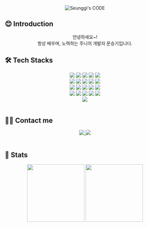 <div align="center">

  <img src="https://capsule-render.vercel.app/api?type=waving&color=3f72af&height=180&text=SEUNGGI's%20CODE&animation=fadeIn&fontColor=ffffff&fontSize=60" alt="Seunggi's CODE">

  <div align="left">
    
  ## 😊 Introduction
  </div>

  안녕하세요~!  
  항상 배우며, 노력하는 주니어 개발자 문승기입니다. 
  <br>

  <div align="left">
    
  ## 🛠️ Tech Stacks 
  </div>

  <div> 
    <img src="https://img.shields.io/badge/Apache Tomcat-F8DC75?style=for-the-badge&logo=Apache Tomcat&logoColor=white">
    <img src="https://img.shields.io/badge/Bootstrap-7952B3?style=for-the-badge&logo=Bootstrap&logoColor=white">
    <img src="https://img.shields.io/badge/C++-00599C?style=for-the-badge&logo=C%2B%2B&logoColor=white">
    <img src="https://img.shields.io/badge/CSS3-1572B6?style=for-the-badge&logo=CSS3&logoColor=white">
    <img src="https://img.shields.io/badge/Express-000000?style=for-the-badge&logo=Express&logoColor=white">
    <br/>
    <img src="https://img.shields.io/badge/Github-181717?style=for-the-badge&logo=Github&logoColor=white">
    <img src="https://img.shields.io/badge/Git-F05032?style=for-the-badge&logo=Git&logoColor=white">
    <img src="https://img.shields.io/badge/HTML5-E34F26?style=for-the-badge&logo=HTML5&logoColor=white">
    <img src="https://img.shields.io/badge/jQuery-0769AD?style=for-the-badge&logo=jQuery&logoColor=white">
    <img src="https://img.shields.io/badge/Java-007396?style=for-the-badge&logo=Java&logoColor=white">
    <br/>
    <img src="https://img.shields.io/badge/Javascript-F7DF1E?style=for-the-badge&logo=Javascript&logoColor=white">
    <img src="https://img.shields.io/badge/MySQL-4479A1?style=for-the-badge&logo=MySQL&logoColor=white">
    <img src="https://img.shields.io/badge/MongoDB-47A248?style=for-the-badge&logo=MongoDB&logoColor=white">
    <img src="https://img.shields.io/badge/Linux-FCC624?style=for-the-badge&logo=Linux&logoColor=white">
    <img src="https://img.shields.io/badge/Node.js-339933?style=for-the-badge&logo=Node.js&logoColor=white">
    <br/>
    <img src="https://img.shields.io/badge/Notion-000000?style=for-the-badge&logo=Notion&logoColor=white">
    <img src="https://img.shields.io/badge/Python-3776AB?style=for-the-badge&logo=Python&logoColor=white">
    <img src="https://img.shields.io/badge/PyTorch-EE4C2C?style=for-the-badge&logo=PyTorch&logoColor=white">
    <img src="https://img.shields.io/badge/Tensorflow-FF6F00?style=for-the-badge&logo=Tensorflow&logoColor=white">
    <img src="https://img.shields.io/badge/Spring-6DB33F?style=for-the-badge&logo=Spring&logoColor=white">
    <br/>
    <img src="https://img.shields.io/badge/Spring Boot-6DB33F?style=for-the-badge&logo=Spring Boot&logoColor=white">
  </div>
  <br>

  <div align="left">
    
  ## 🧑‍💻 Contact me
  </div>

  <div>
    <a href="mailto:moon010103@gmail.com">
      <img src="https://img.shields.io/badge/Gmail-EA4335?style=for-the-badge&logo=Gmail&logoColor=white&link=mailto:moon010103@gmail.com&height=180">
    </a>
    <a href="https://hits.seeyoufarm.com">
      <img src="https://hits.seeyoufarm.com/api/count/incr/badge.svg?url=https%3A%2F%2Fgithub.com%2Fseunggi-coding%2F&count_bg=%23000000&title_bg=%23000000&icon=github.svg&icon_color=%23FFFFFF&title=GitHub&edge_flat=false&height=180"/>
    </a>
  </div>
  <br>

  <div align="left">
    
  ## 🏅 Stats
  </div>

  <div>
    <img src="https://github-readme-stats.vercel.app/api?username=seunggi-coding&bg_color=60,3f72af,dbe2ef&title_color=ffffff&text_color=ffffff" style="height: 180px;" /> 
    <img src="https://github-readme-stats.vercel.app/api/top-langs/?username=seunggi-coding&layout=compact&bg_color=60,3f72af,dbe2ef&title_color=ffffff&text_color=ffffff" style="height: 180px;" /> 
  </div>

</div>
